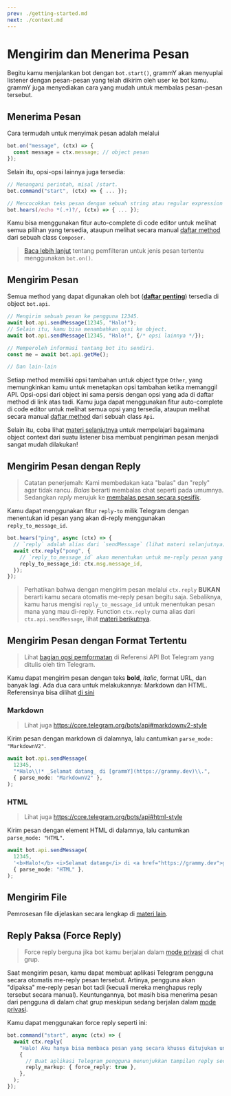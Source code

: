```yaml
---
prev: ./getting-started.md
next: ./context.md
---
```


# Mengirim dan Menerima Pesan

Begitu kamu menjalankan bot dengan `bot.start()`, grammY akan menyuplai listener dengan pesan-pesan yang telah dikirim oleh user ke bot kamu.
grammY juga menyediakan cara yang mudah untuk membalas pesan-pesan tersebut.

## Menerima Pesan

Cara termudah untuk menyimak pesan adalah melalui

```ts
bot.on("message", (ctx) => {
  const message = ctx.message; // object pesan
});
```

Selain itu, opsi-opsi lainnya juga tersedia:

```ts
// Menangani perintah, misal /start.
bot.command("start", (ctx) => { ... });

// Mencocokkan teks pesan dengan sebuah string atau regular expression (regex).
bot.hears(/echo *(.+)?/, (ctx) => { ... });
```

Kamu bisa menggunakan fitur auto-complete di code editor untuk melihat semua pilihan yang tersedia, ataupun melihat secara manual [daftar method](/ref/core/Composer.md) dari sebuah class `Composer`.

> [Baca lebih lanjut](./filter-queries.md) tentang pemfilteran untuk jenis pesan tertentu menggunakan `bot.on()`.

## Mengirim Pesan

Semua method yang dapat digunakan oleh bot (**[daftar penting](https://core.telegram.org/bots/api#available-methods)**) tersedia di object `bot.api`.

```ts
// Mengirim sebuah pesan ke pengguna 12345.
await bot.api.sendMessage(12345, "Halo!");
// Selain itu, kamu bisa menambahkan opsi ke object.
await bot.api.sendMessage(12345, "Halo!", {/* opsi lainnya */});

// Memperoleh informasi tentang bot itu sendiri.
const me = await bot.api.getMe();

// Dan lain-lain
```

Setiap method memiliki opsi tambahan untuk object type `Other`, yang memungkinkan kamu untuk menetapkan opsi tambahan ketika memanggil API.
Opsi-opsi dari object ini sama persis dengan opsi yang ada di daftar method di link atas tadi.
Kamu juga dapat menggunakan fitur auto-complete di code editor untuk melihat semua opsi yang tersedia, ataupun melihat secara manual [daftar method](/ref/core/Api.md) dari sebuah class `Api`.

Selain itu, coba lihat [materi selanjutnya](./context.md) untuk mempelajari bagaimana object context dari suatu listener bisa membuat pengiriman pesan menjadi sangat mudah dilakukan!

## Mengirim Pesan dengan Reply

> Catatan penerjemah: Kami membedakan kata "balas" dan "reply" agar tidak rancu. _Balas_ berarti membalas chat seperti pada umumnya. Sedangkan _reply_ merujuk ke [membalas pesan secara spesifik](https://telegram.org/blog/replies-mentions-hashtags#replies).

Kamu dapat menggunakan fitur `reply-to` milik Telegram dengan menentukan id pesan yang akan di-reply menggunakan `reply_to_message_id`.

```ts
bot.hears("ping", async (ctx) => {
  // `reply` adalah alias dari `sendMessage` (lihat materi selanjutnya).
  await ctx.reply("pong", {
    // `reply_to_message_id` akan menentukan untuk me-reply pesan yang mana.
    reply_to_message_id: ctx.msg.message_id,
  });
});
```

> Perhatikan bahwa dengan mengirim pesan melalui `ctx.reply` **BUKAN** berarti kamu secara otomatis me-reply pesan begitu saja.
> Sebaliknya, kamu harus mengisi `reply_to_message_id` untuk menentukan pesan mana yang mau di-reply.
> Function `ctx.reply` cuma alias dari `ctx.api.sendMessage`, lihat [materi berikutnya](./context.md#aksi-yang-tersedia).

## Mengirim Pesan dengan Format Tertentu

> Lihat [bagian opsi pemformatan](https://core.telegram.org/bots/api#formatting-options) di Referensi API Bot Telegram yang ditulis oleh tim Telegram.

Kamu dapat mengirim pesan dengan teks **bold**, _italic_, format URL, dan banyak lagi.
Ada dua cara untuk melakukannya: Markdown dan HTML. Referensinya bisa dilihat [di sini](https://core.telegram.org/bots/api#formatting-options)

### Markdown

> Lihat juga <https://core.telegram.org/bots/api#markdownv2-style>

Kirim pesan dengan markdown di dalamnya, lalu cantumkan `parse_mode: "MarkdownV2"`.

```ts
await bot.api.sendMessage(
  12345,
  "*Halo\\!* _Selamat datang_ di [grammY](https://grammy.dev)\\.",
  { parse_mode: "MarkdownV2" },
);
```

### HTML

> Lihat juga <https://core.telegram.org/bots/api#html-style>

Kirim pesan dengan element HTML di dalamnya, lalu cantumkan `parse_mode: "HTML"`.

```ts
await bot.api.sendMessage(
  12345,
  '<b>Halo!</b> <i>Selamat datang</i> di <a href="https://grammy.dev">grammY</a>.',
  { parse_mode: "HTML" },
);
```

## Mengirim File

Pemrosesan file dijelaskan secara lengkap di [materi lain](./files.md#mengirim-file).

## Reply Paksa (Force Reply)

> Force reply berguna jika bot kamu berjalan dalam [mode privasi](https://core.telegram.org/bots#privacy-mode) di chat grup.

Saat mengirim pesan, kamu dapat membuat aplikasi Telegram pengguna secara otomatis me-reply pesan tersebut.
Artinya, pengguna akan "dipaksa" me-reply pesan bot tadi (kecuali mereka menghapus reply tersebut secara manual).
Keuntungannya, bot masih bisa menerima pesan dari pengguna di dalam chat grup meskipun sedang berjalan dalam [mode privasi](https://core.telegram.org/bots#privacy-mode).

Kamu dapat menggunakan force reply seperti ini:

```ts
bot.command("start", async (ctx) => {
  await ctx.reply(
    "Halo! Aku hanya bisa membaca pesan yang secara khusus ditujukan untuk aku!",
    {
      // Buat aplikasi Telegram pengguna menunjukkan tampilan reply secara otomatis.
      reply_markup: { force_reply: true },
    },
  );
});
```
